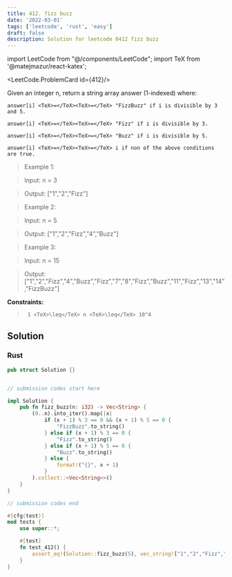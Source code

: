 ```yaml
---
title: 412. fizz buzz
date: '2022-03-01'
tags: ['leetcode', 'rust', 'easy']
draft: false
description: Solution for leetcode 0412 fizz buzz
---
```

import LeetCode from "@/components/LeetCode";
import TeX from '@matejmazur/react-katex';

<LeetCode.ProblemCard id={412}/>
 

  Given an integer n, return a string array answer (1-indexed) where:

  

  	answer[i] <TeX>=</TeX><TeX>=</TeX> "FizzBuzz" if i is divisible by 3 and 5.

  	answer[i] <TeX>=</TeX><TeX>=</TeX> "Fizz" if i is divisible by 3.

  	answer[i] <TeX>=</TeX><TeX>=</TeX> "Buzz" if i is divisible by 5.

  	answer[i] <TeX>=</TeX><TeX>=</TeX> i if non of the above conditions are true.

  

   

 >   Example 1:

 >   Input: n <TeX>=</TeX> 3

 >   Output: ["1","2","Fizz"]

 >   Example 2:

 >   Input: n <TeX>=</TeX> 5

 >   Output: ["1","2","Fizz","4","Buzz"]

 >   Example 3:

 >   Input: n <TeX>=</TeX> 15

 >   Output: ["1","2","Fizz","4","Buzz","Fizz","7","8","Fizz","Buzz","11","Fizz","13","14","FizzBuzz"]

   

  **Constraints:**

  

 >   	1 <TeX>\leq</TeX> n <TeX>\leq</TeX> 10^4


## Solution
### Rust
```rust
pub struct Solution {}


// submission codes start here

impl Solution {
    pub fn fizz_buzz(n: i32) -> Vec<String> {
        (0..n).into_iter().map(|x| 
            if (x + 1) % 3 == 0 && (x + 1) % 5 == 0 {
                "FizzBuzz".to_string()
            } else if (x + 1) % 3 == 0 {
                "Fizz".to_string()
            } else if (x + 1) % 5 == 0 {
                "Buzz".to_string()
            } else {
                format!("{}", x + 1)
            }
        ).collect::<Vec<String>>()
    }
}

// submission codes end

#[cfg(test)]
mod tests {
    use super::*;

    #[test]
    fn test_412() {
        assert_eq!(Solution::fizz_buzz(5), vec_string!["1","2","Fizz","4","Buzz"]);
    }
}

```
